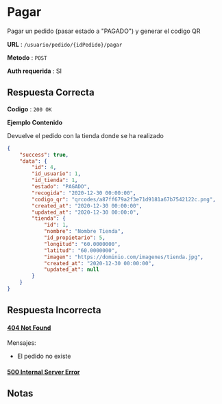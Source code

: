 # Pagar

Pagar un pedido (pasar estado a "PAGADO") y generar el codigo QR

**URL** : `/usuario/pedido/{idPedido}/pagar`

**Metodo** : `POST`

**Auth requerida** : SI

## Respuesta Correcta

**Codigo** : `200 OK`

**Ejemplo Contenido**

Devuelve el pedido con la tienda donde se ha realizado

```json
{
    "success": true,
    "data": {
        "id": 4,
        "id_usuario": 1,
        "id_tienda": 1,
        "estado": "PAGADO",
        "recogida": "2020-12-30 00:00:00",
        "codigo_qr": "qrcodes/a87ff679a2f3e71d9181a67b7542122c.png",
        "created_at": "2020-12-30 00:00:00",
        "updated_at": "2020-12-30 00:00:0",
        "tienda": {
            "id": 1,
            "nombre": "Nombre Tienda",
            "id_propietario": 5,
            "longitud": "60.0000000",
            "latitud": "60.0000000",
            "imagen": "https://dominio.com/imagenes/tienda.jpg",
            "created_at": "2020-12-30 00:00:00",
            "updated_at": null
        }
    }
}
```

## Respuesta Incorrecta

#### [404 Not Found](../General/Errores.md#404-not-found)
Mensajes:
* El pedido no existe

#### [500 Internal Server Error](../General/Errores.md#500-internal-server-error)

## Notas
